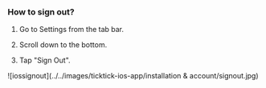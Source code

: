 ### How to sign out?

1. Go to Settings from the tab bar.

2. Scroll down to the bottom.

3. Tap "Sign Out".

![iossignout](../../images/ticktick-ios-app/installation & account/signout.jpg)

